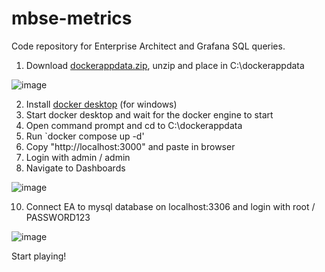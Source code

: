 # mbse-metrics
Code repository for Enterprise Architect and Grafana SQL queries. 

1. Download [dockerappdata.zip](https://github.com/perimehmet/mbse-metrics/blob/main/dockerappdata.zip), unzip and place in C:\dockerappdata

![image](https://github.com/perimehmet/mbse-metrics/assets/80420699/d4e49c0f-0368-45d0-b81c-d61f172c2692)

2. Install [docker desktop](https://www.docker.com/products/docker-desktop/) (for windows)
3. Start docker desktop and wait for the docker engine to start
4. Open command prompt and cd to C:\dockerappdata
5. Run `docker compose up -d'
6. Copy "http://localhost:3000" and paste in browser
7. Login with admin / admin
8. Navigate to Dashboards

![image](https://github.com/perimehmet/mbse-metrics/assets/80420699/1e2d2eeb-423c-46e6-ba36-b8313e86663f)

10. Connect EA to mysql database on localhost:3306 and login with root / PASSWORD123

![image](https://github.com/perimehmet/mbse-metrics/assets/80420699/7f9658a0-3417-477c-8fa6-8880bca80527)

Start playing!
